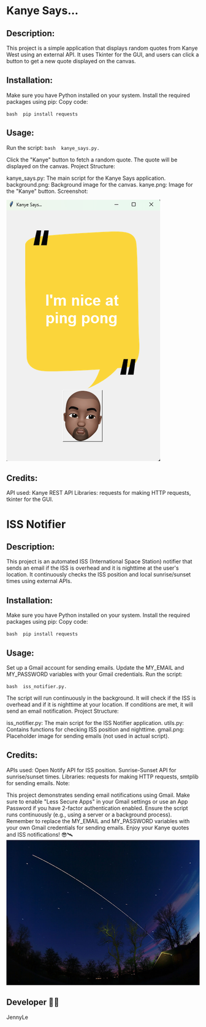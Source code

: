 # Kanye Says...
## Description:
This project is a simple application that displays random quotes from Kanye West using an external API. It uses Tkinter for the GUI, and users can click a button to get a new quote displayed on the canvas.

## Installation:

Make sure you have Python installed on your system.
Install the required packages using pip:
Copy code:

`bash 
pip install requests`

## Usage:

Run the script:
 `bash 
kanye_says.py.`

Click the "Kanye" button to fetch a random quote.
The quote will be displayed on the canvas.
Project Structure:

kanye_says.py: The main script for the Kanye Says application.
background.png: Background image for the canvas.
kanye.png: Image for the "Kanye" button.
Screenshot:

![img_1.png](img_1.png)
## Credits:

API used: Kanye REST API
Libraries: requests for making HTTP requests, tkinter for the GUI.




# ISS Notifier
## Description:
This project is an automated ISS (International Space Station) notifier that sends an email if the ISS is overhead and it is nighttime at the user's location. It continuously checks the ISS position and local sunrise/sunset times using external APIs.

## Installation:

Make sure you have Python installed on your system.
Install the required packages using pip:
Copy code:

`bash 
pip install requests`

## Usage:

Set up a Gmail account for sending emails.
Update the MY_EMAIL and MY_PASSWORD variables with your Gmail credentials.
Run the script:

`bash 
iss_notifier.py. `

The script will run continuously in the background.
It will check if the ISS is overhead and if it is nighttime at your location.
If conditions are met, it will send an email notification.
Project Structure:

iss_notifier.py: The main script for the ISS Notifier application.
utils.py: Contains functions for checking ISS position and nighttime.
gmail.png: Placeholder image for sending emails (not used in actual script).

## Credits:

APIs used:
Open Notify API for ISS position.
Sunrise-Sunset API for sunrise/sunset times.
Libraries: requests for making HTTP requests, smtplib for sending emails.
Note:

This project demonstrates sending email notifications using Gmail. Make sure to enable "Less Secure Apps" in your Gmail settings or use an App Password if you have 2-factor authentication enabled.
Ensure the script runs continuously (e.g., using a server or a background process).
Remember to replace the MY_EMAIL and MY_PASSWORD variables with your own Gmail credentials for sending emails.
Enjoy your Kanye quotes and ISS notifications! 😎🛰️
![img_3.png](img_3.png)

## Developer 👩‍💻 
JennyLe